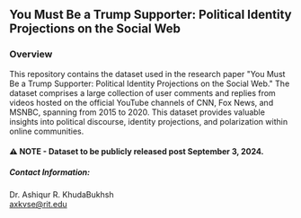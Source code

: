 ## You Must Be a Trump Supporter: Political Identity Projections on the Social Web

### Overview
This repository contains the dataset used in the research paper "You Must Be a Trump Supporter: Political Identity Projections on the Social Web." The dataset comprises a large collection of user comments and replies from videos hosted on the official YouTube channels of CNN, Fox News, and MSNBC, spanning from 2015 to 2020. This dataset provides valuable insights into political discourse, identity projections, and polarization within online communities.

#### **:warning: NOTE - Dataset to be publicly released post September 3, 2024.**

##### Contact Information:
Dr. Ashiqur R. KhudaBukhsh  
axkvse@rit.edu
